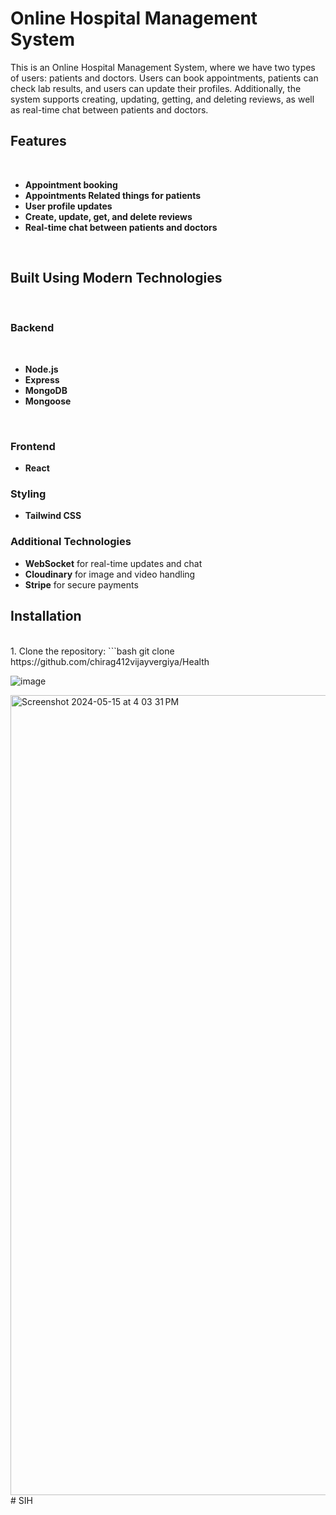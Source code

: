 # Online Hospital Management System

This is an Online Hospital Management System, where we have two types of users: patients and doctors. Users can book appointments, patients can check lab results, and users can update their profiles. Additionally, the system supports creating, updating, getting, and deleting reviews, as well as real-time chat between patients and doctors.
<br>

## Features

<br>

- **Appointment booking**
- **Appointments Related things for patients**
- **User profile updates**
- **Create, update, get, and delete reviews**
- **Real-time chat between patients and doctors**

<br>

## Built Using Modern Technologies

<br>

### Backend

<br>

- **Node.js**
- **Express**
- **MongoDB**
- **Mongoose**

<br>

### Frontend

- **React**
  <br>

### Styling

- **Tailwind CSS**
  <br>

### Additional Technologies

- **WebSocket** for real-time updates and chat
- **Cloudinary** for image and video handling
- **Stripe** for secure payments

## Installation

<br>
1. Clone the repository:
   ```bash
   git clone https://github.com/chirag412vijayvergiya/Health

![image](https://github.com/chirag412vijayvergiya/Health/assets/111374446/ef3a71f7-3f06-47cb-87ee-06bc492ed256)

<img width="1280" alt="Screenshot 2024-05-15 at 4 03 31 PM" src="https://github.com/chirag412vijayvergiya/Health/assets/111374446/671b8134-4b48-438e-8262-ef0d2a5b5670">
# SIH
